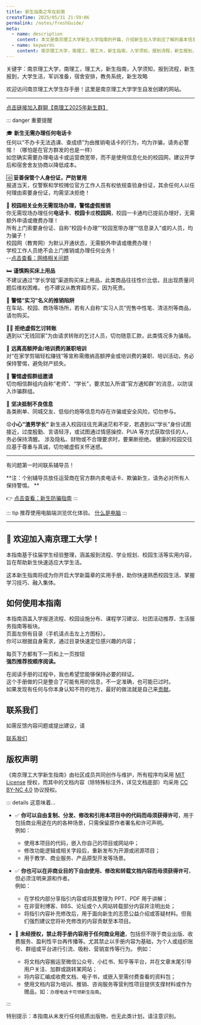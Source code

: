 ```yaml
---
title: 新生指南之写在前面
createTime: 2025/05/31 21:59:06
permalink: /notes/freshGuide/
meta:
  - name: description
    content: 本文是南京理工大学新生入学指南的开篇，介绍新生在入学前应了解的基本信息、注意事项和实用建议，帮助你顺利开启大学生活。
  - name: keywords
    content: 南京理工大学，南理工，理工大，新生指南，入学须知，报到流程，新生报到，大学生活，军训准备，宿舍安排，教务系统，新生攻略
---
```


关键字：南京理工大学，南理工，理工大，新生指南，入学须知，报到流程，新生报到，大学生活，军训准备，宿舍安排，教务系统，新生攻略   

欢迎访问南京理工大学生存手册！这里是南京理工大学学生自发创建的网站。

---

 [点击链接加入群聊【南理工2025年新生群】](https://qm.qq.com/q/lpQB7nO77O)  
 
::: danger   重要提醒

🎓 **新生无需办理任何电话卡**  
任何以“不办卡无法选课、查成绩”为由推销电话卡的行为，均为诈骗，请务必警惕！（哪怕是在官方群发的也是一样）  
如您确实需要办理电话卡或运营商宽带，而不是使用信息化处的校园网，建议开学后和宿舍舍友协商以降低成本。

🆔 **妥善保管个人身份证，严防冒用**  
报道当天，仅警察和学校摊位官方工作人员有权依规查验身份证，其余任何人以任何理由索要身份证，均需坚决拒绝！  

📶 **校园相关业务无需现场办理，警惕虚假推销**  
你无需现场办理任何**电话卡**、**校园卡**或**校园网**，校园一卡通均已提前办理好，无需额外申请或缴费办理！  
所有上门索要身份证、自称“校园卡办理”“校园宽带办理”“信息录入”或的人员，均为骗子！  
校园网（教育网）为默认开通状态，无需额外申请或缴费办理！  
学校工作人员绝不会上门推销或办理任何业务！  
--[点击查看：网络相关问题](/notes/freshGuide/networkCommunication/network.html)  

🛏️ **谨慎购买床上用品**  
不建议通过“学长学姐”渠道购买床上用品，此类商品往往性价比低，且出现质量问题后维权困难。
也不建议从教育超市买，因为死贵。  

🛒 **警惕“实习”名义的推销陷阱**  
在车站、校园、商场等场所，若有人自称“实习人员”兜售中性笔、清洁剂等商品，请勿购买。  

🙅‍♀️ **拒绝虚假乞讨转账**  
遇到以“无钱回家”为由请求转账的乞讨人员，切勿随意汇款，此类情况多为骗局。  

💸 **远离高额押金/培训费的兼职培训**  
对“在家学剪辑轻松赚钱”等宣称需缴纳高额押金或培训费的兼职、培训活动，务必保持警惕，避免财产损失。  

📢 **警惕虚假群组邀请**  
切勿相信群组内自称“老师”、“学长”，要求加入所谓“官方通知群”的消息，以防误入诈骗群组。  

🚫 **坚决抵制不良信息**  
各类刷单、同城交友、低俗约炮等信息均存在诈骗或安全风险，切勿参与。  

😟**小心“渣男学长”**
新生进入校园往往充满迷茫和不安，若遇到以“学长”身份试图接近，过度殷勤、言语轻浮，或试图通过情感操控、PUA 等方式获取信任的人，务必保持清醒。
涉及隐私、财物或不合理要求时，要果断拒绝。
健康的校园交往应基于尊重与真诚，切勿被虚假关怀迷惑。

---

有问题第一时间联系辅导员！   

**注：个别辅导员放任运营商在官方群内卖电话卡、欺骗新生，请务必对所有人保持警惕。 **

👉 [点击查看：新生防骗指南](/notes/freshGuide/antiScam.html)
:::



::: tip
推荐使用电脑端浏览优化体验。
[什么是电脑](/%E9%80%89%E8%B4%AD%E6%8C%87%E5%8D%97/%E7%94%B5%E8%84%91%E9%80%89%E8%B4%AD.html)
:::

---

## :tada: 欢迎加入南京理工大学！

本指南基于往届学生经验整理，涵盖报到流程、学业规划、校园生活等实用内容，旨在帮助新生快速适应大学生活。  

这本新生指南将成为你开启大学新篇章的实用手册，助你快速熟悉校园生活、掌握学习技巧、融入集体。  

## 如何使用本指南

本指南涵盖入学报道流程、校园设施分布、课程学习建议、社团活动推荐、生活服务指南等板块。  
页面左侧有目录（手机请点击左上方图标）。  
你可以根据自身需求，通过目录快速定位感兴趣的内容；  

每页下方都有下一页和上一页按钮  
**强烈推荐按顺序阅读。**  

在阅读手册的过程中，我也希望您能够保持必要的辩证。   
这个手册做的只是整合了可能有用的信息，不一定准确，也可能已过时。  
如果发现有任何与你本身认知不符的地方，最好的做法就是自己来[贡献](/HowToContribute)。  

## 联系我们

如需反馈内容问题或提出建议，请

[联系我们](/about/contact.html)

## 版权声明

《南京理工大学新生指南》由社区成员共同创作与维护，所有程序均采用 [MIT License](https://opensource.org/licenses/MIT) 授权，而其中的文档内容（除特殊标注外，详见文档底部）均采用 [CC BY-NC 4.0](https://creativecommons.org/licenses/by-nc/4.0/) 协议授权。

::: details  这意味着...

* ✅ **你可以自由复制、分发、修改和引用本项目中的代码而毋须获得许可**，用于包括商业用途在内的各种场景，只需保留原作者署名和许可声明。  
  例如：

  * 使用本项目的代码，嵌入你自己的项目或网站中；
  * 修改功能逻辑或相关字段后，重新发布为开源或闭源项目；
  * 用于教学、商业服务、产品原型开发等场景。

* ✅ **你也可以在非商业目的下自由使用、修改和转载文档内容而毋须获得许可**，但必须注明来源和作者。  
  例如：

  * 在学校内部分享指引内容或将其整理为 PPT、PDF 用于讲解；
  * 在非营利博客、BBS、论坛或个人网站转载部分内容并注明出处；
  * 将指引内容补充修改后，用于面向新生的志愿公益介绍或答疑材料。但我们强烈建议您将补充修改的内容贡献至本项目。

* 🚫 **未经授权，禁止将手册内容用于任何商业用途**，包括但不限于商业出版、收费服务、盈利性平台再传播等。尤其禁止以手册内容为基础，为个人或组织账号、群组或平台进行引流、吸粉、营销宣传等行为。
  例如：

  * 将文档内容搬运至微信公众号、小红书、知乎等平台，并在文章末尾引导用户关注、加群或跳转某网站；
  * 将内容汇编成收费文档、电子书，或嵌入至需付费查看的资料包；
  * 使用文档内容为培训、推销、咨询服务等营利性项目提供支撑材料或作为赠品，如：```办理电话卡可领新生指南```。

:::

特别提示：本指南从未发行任何纸质出版物，也无此类计划，请注意识别。
